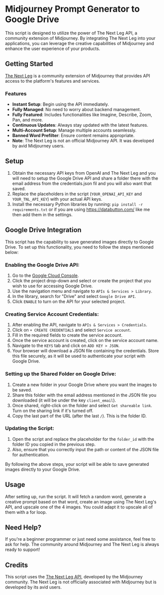 # Midjourney Prompt Generator to Google Drive

This script is designed to utilize the power of The Next Leg API, a community extension of Midjourney. By integrating The Next Leg into your applications, you can leverage the creative capabilities of Midjourney and enhance the user experience of your products.

## Getting Started

[The Next Leg](https://www.thenextleg.io/) is a community extension of Midjourney that provides API access to the platform's features and services. 

### Features

- **Instant Setup**: Begin using the API immediately.
- **Fully Managed**: No need to worry about backend management.
- **Fully Featured**: Includes functionalities like Imagine, Describe, Zoom, Pan, and more.
- **Continuous Updates**: Always stay updated with the latest features.
- **Multi-Account Setup**: Manage multiple accounts seamlessly.
- **Banned Word Prefilter**: Ensure content remains appropriate.
- **Note**: The Next Leg is not an official Midjourney API. It was developed by avid Midjourney users.

## Setup

1. Obtain the necessary API keys from OpenAI and The Next Leg and you will need to setup the Google Drive API and share a folder there with the email address from the credentials.json fil and you will also want that saved.
2. Replace the placeholders in the script (`YOUR_OPENAI_API_KEY` and `YOUR_TNL_API_KEY`) with your actual API keys.
3. Install the necessary Python libraries by running: `pip install -r requirements.txt` or if you are using https://databutton.com/ like me then add them in the settings.  

## Google Drive Integration

This script has the capability to save generated images directly to Google Drive. To set up this functionality, you need to follow the steps mentioned below:

### Enabling the Google Drive API:

1. Go to the [Google Cloud Console](https://console.cloud.google.com/).
2. Click the project drop-down and select or create the project that you wish to use for accessing Google Drive.
3. Use the navigation menu and navigate to `APIs & Services > Library`.
4. In the library, search for "Drive" and select `Google Drive API`.
5. Click `ENABLE` to turn on the API for your selected project.

### Creating Service Account Credentials:

1. After enabling the API, navigate to `APIs & Services > Credentials`.
2. Click on `+ CREATE CREDENTIALS` and select `Service account`.
3. Fill in the required fields to create the service account.
4. Once the service account is created, click on the service account name.
5. Navigate to the `KEYS` tab and click on `ADD KEY > JSON`.
6. Your browser will download a JSON file containing the credentials. Store this file securely, as it will be used to authenticate your script with Google Drive.

### Setting up the Shared Folder on Google Drive:

1. Create a new folder in your Google Drive where you want the images to be saved.
2. Share this folder with the email address mentioned in the JSON file you downloaded (it will be under the key `client_email`).
3. Once shared, right-click on the folder and select `Get shareable link`. Turn on the sharing link if it's turned off.
4. Copy the last part of the URL (after the last `/`). This is the folder ID.

### Updating the Script:

1. Open the script and replace the placeholder for the `folder_id` with the folder ID you copied in the previous step.
2. Also, ensure that you correctly input the path or content of the JSON file for authentication.

By following the above steps, your script will be able to save generated images directly to your Google Drive.


## Usage

After setting up, run the script. It will fetch a random word, generate a creative prompt based on that word, create an image using The Next Leg's API, and upscale one of the 4 images.  You could adapt it to upscale all of them with a for loop.  

## Need Help?

If you're a beginner programmer or just need some assistance, feel free to ask for help. The community around Midjourney and The Next Leg is always ready to support!

## Credits

This script uses the [The Next Leg API](https://www.thenextleg.io/), developed by the Midjourney community. The Next Leg is not officially associated with Midjourney but is developed by its avid users.

